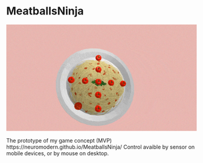 # MeatballsNinja

<p align="center">
<img src="./.github/MeatballsNinja_by_neuromodern.gif">
</p>
The prototype of my game concept (MVP)
https://neuromodern.github.io/MeatballsNinja/
Control avaible by sensor on mobile devices, or by mouse on desktop.

